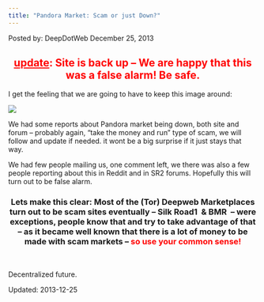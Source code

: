 ```yaml
---
title: "Pandora Market: Scam or just Down?"
---
```


<span>Posted by: DeepDotWeb </span>
<span>December 25, 2013</span>


<h2 style="text-align: center;"><span style="color: #ff0000;"><span style="text-decoration: underline;">update</span>: Site is back up &#8211; We are happy that this was a false alarm! Be safe.</span></h2>
<p>I get the feeling that we are going to have to keep this image around:</p>

<img src="https://G-I-R.github.io/deepdotweb/imgs/2013/12/gone.jpg"/>
<p>We had some reports about Pandora market being down, both site and forum &#8211; probably again, &#8220;take the money and run&#8221; type of scam, we will follow and update if needed. it wont be a big surprise if it just stays that way.</p>
<p>We had few people mailing us, one comment left, we there was also a few people reporting about this in Reddit and in SR2 forums. Hopefully this will turn out to be false alarm.</p>
<h3 style="text-align: center;"><strong>Lets make this clear: Most of the (Tor) Deepweb Marketplaces turn out to be scam sites eventually – Silk Road1  &amp; BMR  – were exceptions, people know that and try to take advantage of that – as it became well known that there is a lot of money to be made with scam markets – <span style="color: #ff0000;">so use your common sense!</span></strong></h3>
<p>&nbsp;</p>
<p>Decentralized future.</p>
</div>


Updated: 2013-12-25